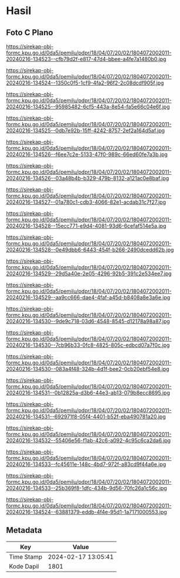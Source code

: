 # Hasil

## Foto C Plano

https://sirekap-obj-formc.kpu.go.id/0da5/pemilu/pdpr/18/04/07/20/02/1804072002011-20240216-134523--cfb79d2f-e817-47d4-bbee-a4fe7a1480b0.jpg

https://sirekap-obj-formc.kpu.go.id/0da5/pemilu/pdpr/18/04/07/20/02/1804072002011-20240216-134524--1350c0f5-1cf9-4fa2-96f2-2c08dcdf905f.jpg

https://sirekap-obj-formc.kpu.go.id/0da5/pemilu/pdpr/18/04/07/20/02/1804072002011-20240216-134525--95985482-6cf5-443a-8e54-fa5e66c04e6f.jpg

https://sirekap-obj-formc.kpu.go.id/0da5/pemilu/pdpr/18/04/07/20/02/1804072002011-20240216-134525--0db7e92b-15ff-4242-8757-2ef2a164d5af.jpg

https://sirekap-obj-formc.kpu.go.id/0da5/pemilu/pdpr/18/04/07/20/02/1804072002011-20240216-134526--f6ee7c2e-5133-47f0-989c-66ed60fe7a3b.jpg

https://sirekap-obj-formc.kpu.go.id/0da5/pemilu/pdpr/18/04/07/20/02/1804072002011-20240216-134526--03a48b4b-b329-479b-8132-a121ac0e8baf.jpg

https://sirekap-obj-formc.kpu.go.id/0da5/pemilu/pdpr/18/04/07/20/02/1804072002011-20240216-134527--01a780c1-cdb3-4066-82e1-acdab31c7f27.jpg

https://sirekap-obj-formc.kpu.go.id/0da5/pemilu/pdpr/18/04/07/20/02/1804072002011-20240216-134528--15ecc771-e9d4-4081-93d6-6cefaf514e5a.jpg

https://sirekap-obj-formc.kpu.go.id/0da5/pemilu/pdpr/18/04/07/20/02/1804072002011-20240216-134528--0e49dbb6-6443-454f-b266-2490dcedd62b.jpg

https://sirekap-obj-formc.kpu.go.id/0da5/pemilu/pdpr/18/04/07/20/02/1804072002011-20240216-134529--29d5a40e-2e05-4296-92b5-391c2e534ee7.jpg

https://sirekap-obj-formc.kpu.go.id/0da5/pemilu/pdpr/18/04/07/20/02/1804072002011-20240216-134529--aa9cc666-dae4-4faf-a45d-b8408a8e3a6e.jpg

https://sirekap-obj-formc.kpu.go.id/0da5/pemilu/pdpr/18/04/07/20/02/1804072002011-20240216-134530--9de9c718-03d6-4548-8545-d12178a98a87.jpg

https://sirekap-obj-formc.kpu.go.id/0da5/pemilu/pdpr/18/04/07/20/02/1804072002011-20240216-134530--7cb96b33-0fc8-4825-805c-edbcd07a7f0c.jpg

https://sirekap-obj-formc.kpu.go.id/0da5/pemilu/pdpr/18/04/07/20/02/1804072002011-20240216-134530--083a4f48-324b-4d1f-bee2-0cb20ebf54e8.jpg

https://sirekap-obj-formc.kpu.go.id/0da5/pemilu/pdpr/18/04/07/20/02/1804072002011-20240216-134531--0b12825a-d3b6-44e3-ab13-079b8ecc8695.jpg

https://sirekap-obj-formc.kpu.go.id/0da5/pemilu/pdpr/18/04/07/20/02/1804072002011-20240216-134531--692971f8-05f4-4401-b52f-eba490781a20.jpg

https://sirekap-obj-formc.kpu.go.id/0da5/pemilu/pdpr/18/04/07/20/02/1804072002011-20240216-134532--55406e56-f1ab-42c6-a092-4c95c6ca2da6.jpg

https://sirekap-obj-formc.kpu.go.id/0da5/pemilu/pdpr/18/04/07/20/02/1804072002011-20240216-134533--fc45611e-148c-4bd7-972f-a83cd9f44a6e.jpg

https://sirekap-obj-formc.kpu.go.id/0da5/pemilu/pdpr/18/04/07/20/02/1804072002011-20240216-134533--25b369f8-1dfc-434b-9d56-70fc26a1c56c.jpg

https://sirekap-obj-formc.kpu.go.id/0da5/pemilu/pdpr/18/04/07/20/02/1804072002011-20240216-134524--63881379-eddb-4f4e-95d1-1a7171000553.jpg


## Metadata

| Key        | Value               |
| ---------- | ------------------- |
| Time Stamp | 2024-02-17 13:05:41 |
| Kode Dapil | 1801                |



